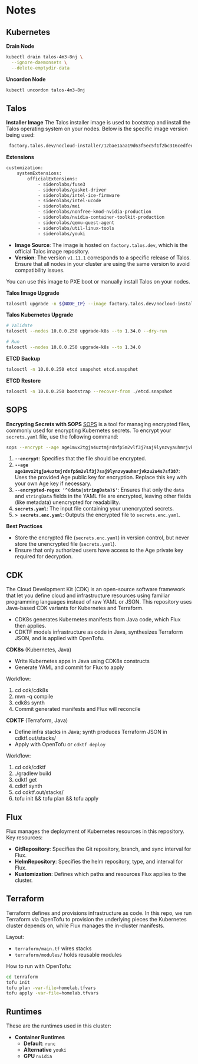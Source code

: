 # Notes

## Kubernetes

**Drain Node**
```bash
kubectl drain talos-4m3-8nj \
  --ignore-daemonsets \
  --delete-emptydir-data
```

**Uncordon Node**
```bash
kubectl uncordon talos-4m3-8nj
```

## Talos
**Installer Image**
The Talos installer image is used to bootstrap and install the Talos operating system on your nodes. Below is the specific image version being used:

```bash
 factory.talos.dev/nocloud-installer/12bae1aaa19d63f5ec5f1f2bc316cedfede9506f2b79e7935d563da195e240d1:v1.11.1 
 ```

**Extensions**
```bash
customization:
    systemExtensions:
        officialExtensions:
            - siderolabs/fuse3
            - siderolabs/gasket-driver
            - siderolabs/intel-ice-firmware
            - siderolabs/intel-ucode
            - siderolabs/mei
            - siderolabs/nonfree-kmod-nvidia-production
            - siderolabs/nvidia-container-toolkit-production
            - siderolabs/qemu-guest-agent
            - siderolabs/util-linux-tools
            - siderolabs/youki
```

- **Image Source**: The image is hosted on `factory.talos.dev`, which is the official Talos image repository.
- **Version**: The version `v1.11.1` corresponds to a specific release of Talos. Ensure that all nodes in your cluster are using the same version to avoid compatibility issues.

You can use this image to PXE boot or manually install Talos on your nodes.

**Talos Image Upgrade**
```bash
talosctl upgrade -n ${NODE_IP} --image factory.talos.dev/nocloud-installer/${IMAGE_HASH}:${IMAGE_VERSION}
```

**Talos Kubernetes Upgrade**
```bash
# Validate
talosctl --nodes 10.0.0.250 upgrade-k8s --to 1.34.0 --dry-run

# Run
talosctl --nodes 10.0.0.250 upgrade-k8s --to 1.34.0
```

**ETCD Backup**
```bash
talosctl -n 10.0.0.250 etcd snapshot etcd.snapshot
```

**ETCD Restore**
```bash
talosctl -n 10.0.0.250 bootstrap --recover-from ./etcd.snapshot
```

## SOPS
**Encrypting Secrets with SOPS**
[SOPS](https://github.com/getsops/sops) is a tool for managing encrypted files, commonly used for encrypting Kubernetes secrets. To encrypt your `secrets.yaml` file, use the following command:

```bash
sops --encrypt --age age1mvx2tgja4uztmjrdnfp5m2vlf3j7saj9lynzvyauhmrjvkzu2u4s7sf387 --encrypted-regex '^(data|stringData)$' secrets.yaml > secrets.enc.yaml
```

1. **`--encrypt`**: Specifies that the file should be encrypted.
2. **`--age age1mvx2tgja4uztmjrdnfp5m2vlf3j7saj9lynzvyauhmrjvkzu2u4s7sf387`**: Uses the provided Age public key for encryption. Replace this key with your own Age key if necessary.
3. **`--encrypted-regex '^(data|stringData)$'`**: Ensures that only the `data` and `stringData` fields in the YAML file are encrypted, leaving other fields (like metadata) unencrypted for readability.
4. **`secrets.yaml`**: The input file containing your unencrypted secrets.
5. **`> secrets.enc.yaml`**: Outputs the encrypted file to `secrets.enc.yaml`.

**Best Practices**
- Store the encrypted file (`secrets.enc.yaml`) in version control, but never store the unencrypted file (`secrets.yaml`).
- Ensure that only authorized users have access to the Age private key required for decryption.

## CDK
The Cloud Development Kit (CDK) is an open-source software framework that let you define cloud and infrastructure resources using familiar programming languages instead of raw YAML or JSON. This repository uses Java-based CDK variants for Kubernetes and Terraform.

- CDK8s generates Kubernetes manifests from Java code, which Flux then applies.
- CDKTF models infrastructure as code in Java, synthesizes Terraform JSON, and is applied with OpenTofu.

**CDK8s** (Kubernetes, Java)
- Write Kubernetes apps in Java using CDK8s constructs
- Generate YAML and commit for Flux to apply

Workflow:
1. cd cdk/cdk8s
2. mvn -q compile
3. cdk8s synth
4. Commit generated manifests and Flux will reconcile

**CDKTF** (Terraform, Java)
- Define infra stacks in Java; synth produces Terraform JSON in cdktf.out/stacks/<stack-name>
- Apply with OpenTofu or `cdktf deploy`

Workflow:
1. cd cdk/cdktf
2. ./gradlew build
3. cdktf get
4. cdktf synth
5. cd cdktf.out/stacks/<stack-name>
6. tofu init && tofu plan && tofu apply

## Flux
Flux manages the deployment of Kubernetes resources in this repository. Key resources:

- **GitRepository**: Specifies the Git repository, branch, and sync interval for Flux.
- **HelmRepository**: Specifies the helm repository, type, and interval for Flux.
- **Kustomization**: Defines which paths and resources Flux applies to the cluster.

## Terraform
Terraform defines and provisions infrastructure as code. In this repo, we run Terraform via OpenTofu to provision the underlying pieces the Kubernetes cluster depends on, while Flux manages the in-cluster manifests.

Layout:
- `terraform/main.tf` wires stacks
- `terraform/modules/` holds reusable modules

How to run with OpenTofu:
```sh
cd terraform
tofu init
tofu plan -var-file=homelab.tfvars
tofu apply -var-file=homelab.tfvars
```

## Runtimes
These are the runtimes used in this cluster:

- **Container Runtimes**
  - **Default**: `runc`
  - **Alternative** `youki`
  - **GPU** `nvidia`